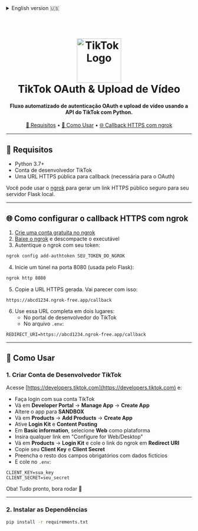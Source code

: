 <details>
<summary>English version 🇺🇸</summary>

<h1 align="center">
  <br>
  <img src="https://github.com/user-attachments/assets/002aea1c-e08e-41a6-9360-fa760cb2dff5" alt="TikTok Logo" width="120">
  <br>
  TikTok OAuth & Video Upload
  <br>
</h1> 


<h4 align="center"> 
Automated flow for OAuth and video upload using TikTok API + Python.
</h4>

<p align="center">
  <a href="#-requirements">🔧 Requirements</a> •
  <a href="#-how-to-use">🚀 How to Use</a> •
  <a href="#-https-callback-ngrok">🌐 HTTPS Callback via ngrok</a>
</p>

---

## 🔧 Requirements

- Python 3.7+
- A TikTok Developer Account
- A public HTTPS callback URL (required for TikTok OAuth)

You can use [ngrok](https://ngrok.com) to generate a secure public HTTPS URL to your local Flask server.

---

## 🌐 How to set up the HTTPS callback using ngrok

1. [Create a free ngrok account](https://dashboard.ngrok.com/signup)  
2. [Download ngrok](https://ngrok.com/download) and unzip the executable  
3. Authenticate ngrok with your account token:

```bash
ngrok config add-authtoken YOUR_NGROK_AUTH_TOKEN
```

4. Start a tunnel on port 8080 (used by Flask):

```bash
ngrok http 8080
```

5. Copy the HTTPS URL generated by ngrok. It will look like:

```
https://abcd1234.ngrok-free.app/callback
```

6. Use this full URL in two places:
   - On the TikTok Developer Portal  
   - Paste it into the `.env` file:

```
REDIRECT_URI=https://abcd1234.ngrok-free.app/callback
```

---

## 🚀 How to Use

### 1. Create a TikTok Developer Account

Go to [https://developers.tiktok.com](https://developers.tiktok.com) and:

- Log in with your TikTok account  
- Go to **Developer Portal** → **Manage App** → **Create App**  
- Change your app to **SANDBOX**  
- Go to **Products** → **Add Products** → **Create App**  
- Enable **Login Kit** and **Content Posting**  
- Go to **Basic information** and select **Web** under Platforms  
- Enter any link in "Configure for Web/Desktop"  
- Go to **Products** → **Login Kit** and paste your ngrok link in **Redirect URI**  
- Copy your **Client Key** and **Client Secret**  
- Fill in the rest of the required fields with placeholder data  
- Paste both keys in your `.env` file:

```
CLIENT_KEY=your_key
CLIENT_SECRET=your_secret
```

Woohoo! All set, let’s run it 🚀

---

### 2. Install Dependencies

```bash
pip install -r requirements.txt
```

</details>

<h1 align="center">
  <br>
  <img src="https://github.com/user-attachments/assets/002aea1c-e08e-41a6-9360-fa760cb2dff5" alt="TikTok Logo" width="120">
  <br>
  TikTok OAuth & Upload de Vídeo
  <br>
</h1> 

<h4 align="center"> 
Fluxo automatizado de autenticação OAuth e upload de vídeo usando a API do TikTok com Python.
</h4>

<p align="center">
  <a href="#-requisitos">🔧 Requisitos</a> •
  <a href="#-como-usar">🚀 Como Usar</a> •
  <a href="#-callback-https-ngrok">🌐 Callback HTTPS com ngrok</a>
</p>

---

## 🔧 Requisitos

- Python 3.7+
- Conta de desenvolvedor TikTok
- Uma URL HTTPS pública para callback (necessária para o OAuth)

Você pode usar o [ngrok](https://ngrok.com) para gerar um link HTTPS público seguro para seu servidor Flask local.

---

## 🌐 Como configurar o callback HTTPS com ngrok

1. [Crie uma conta gratuita no ngrok](https://dashboard.ngrok.com/signup)  
2. [Baixe o ngrok](https://ngrok.com/download) e descompacte o executável  
3. Autentique o ngrok com seu token:

```bash
ngrok config add-authtoken SEU_TOKEN_DO_NGROK
```

4. Inicie um túnel na porta 8080 (usada pelo Flask):

```bash
ngrok http 8080
```

5. Copie a URL HTTPS gerada. Vai parecer com isso:

```
https://abcd1234.ngrok-free.app/callback
```

6. Use essa URL completa em dois lugares:
   - No portal de desenvolvedor do TikTok  
   - No arquivo `.env`:

```
REDIRECT_URI=https://abcd1234.ngrok-free.app/callback
```

---

## 🚀 Como Usar

### 1. Criar Conta de Desenvolvedor TikTok

Acesse [https://developers.tiktok.com](https://developers.tiktok.com) e:

- Faça login com sua conta TikTok  
- Vá em **Developer Portal** → **Manage App** → **Create App**  
- Altere o app para **SANDBOX**  
- Vá em **Products** → **Add Products** → **Create App**  
- Ative **Login Kit** e **Content Posting**  
- Em **Basic information**, selecione **Web** como plataforma  
- Insira qualquer link em "Configure for Web/Desktop"  
- Vá em **Products** → **Login Kit** e cole o link do ngrok em **Redirect URI**  
- Copie seu **Client Key** e **Client Secret**  
- Preencha o resto dos campos obrigatórios com dados fictícios  
- E cole no `.env`:

```
CLIENT_KEY=sua_key
CLIENT_SECRET=seu_secret
```

Oba! Tudo pronto, bora rodar 🚀

---

### 2. Instalar as Dependências

```bash
pip install -r requirements.txt
```
